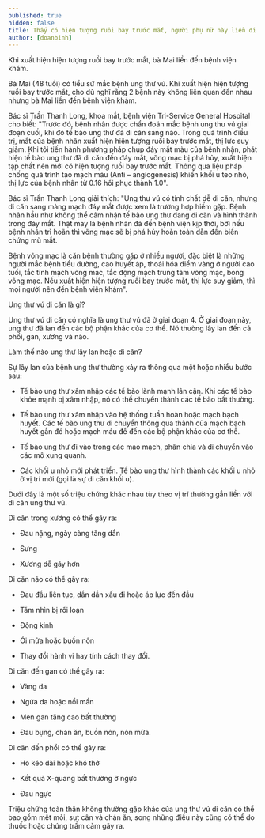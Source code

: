```yaml
---
published: true
hidden: false
title: Thấy có hiện tượng ruồi bay trước mắt, người phụ nữ này liền đi khám thì giật mình
author: [doanbinh] 
---
```



Khi xuất hiện hiện tượng ruồi bay trước mắt, bà Mai liền đến bệnh viện khám.

Bà Mai (48 tuổi) có tiểu sử mắc bệnh ung thư vú. Khi xuất hiện hiện tượng ruồi bay trước mắt, cho dù nghĩ rằng 2 bệnh này không liên quan đến nhau nhưng bà Mai liền đến bệnh viện khám.

Bác sĩ Trần Thanh Long, khoa mắt, bệnh viện Tri-Service General Hospital cho biết: "Trước đó, bệnh nhân được chẩn đoán mắc bệnh ung thư vú giai đoạn cuối, khi đó tế bào ung thư đã di căn sang não. Trong quá trình điều trị, mắt của bệnh nhân xuất hiện hiện tượng ruồi bay trước mắt, thị lực suy giảm. Khi tôi tiến hành phương pháp chụp đáy mắt màu của bệnh nhân, phát hiện tế bào ung thư đã di căn đến đáy mắt, võng mạc bị phá hủy, xuất hiện tạp chất nên mới có hiện tượng ruồi bay trước mắt. Thông qua liệu pháp chống quá trình tạo mạch máu (Anti – angiogenesis) khiến khối u teo nhỏ, thị lực của bệnh nhân từ 0.16 hồi phục thành 1.0".

Bác sĩ Trần Thanh Long giải thích: "Ung thư vú có tính chất dễ di căn, nhưng di căn sang màng mạch đáy mắt được xem là trường hợp hiếm gặp. Bệnh nhân hầu như không thể cảm nhận tế bào ung thư đang di căn và hình thành trong đáy mắt. Thật may là bệnh nhân đã đến bệnh viện kịp thời, bởi nếu bệnh nhân trì hoãn thì võng mạc sẽ bị phá hủy hoàn toàn dẫn đến biến chứng mù mắt.

Bệnh võng mạc là căn bệnh thường gặp ở nhiều người, đặc biệt là những người mắc bệnh tiểu đường, cao huyết áp, thoái hóa điểm vàng ở người cao tuổi, tắc tĩnh mạch võng mạc, tắc động mạch trung tâm võng mạc, bong võng mạc. Nếu xuất hiện hiện tượng ruồi bay trước mắt, thị lực suy giảm, thì mọi người nên đến bệnh viện khám".

Ung thư vú di căn là gì?

Ung thư vú di căn có nghĩa là ung thư vú đã ở giai đoạn 4. Ở giai đoạn này, ung thư đã lan đến các bộ phận khác của cơ thể. Nó thường lây lan đến cả phổi, gan, xương và não.

Làm thế nào ung thư lây lan hoặc di căn?

Sự lây lan của bệnh ung thư thường xảy ra thông qua một hoặc nhiều bước sau:

- Tế bào ung thư xâm nhập các tế bào lành mạnh lân cận. Khi các tế bào khỏe mạnh bị xâm nhập, nó có thể chuyển thành các tế bào bất thường.

- Tế bào ung thư xâm nhập vào hệ thống tuần hoàn hoặc mạch bạch huyết. Các tế bào ung thư di chuyển thông qua thành của mạch bạch huyết gần đó hoặc mạch máu để đến các bộ phận khác của cơ thể.

- Tế bào ung thư đi vào trong các mao mạch, phân chia và di chuyển vào các mô xung quanh.

- Các khối u nhỏ mới phát triển. Tế bào ung thư hình thành các khối u nhỏ ở vị trí mới (gọi là sự di căn khối u).

Dưới đây là một số triệu chứng khác nhau tùy theo vị trí thường gắn liền với di căn ung thư vú. 

Di căn trong xương có thể gây ra:

- Đau nặng, ngày càng tăng dần

- Sưng

- Xương dễ gãy hơn

Di căn não có thể gây ra:

- Đau đầu liên tục, dần dần xấu đi hoặc áp lực đến đầu

- Tầm nhìn bị rối loạn

- Động kinh

- Ói mửa hoặc buồn nôn

- Thay đổi hành vi hay tính cách thay đổi.

Di căn đến gan có thể gây ra:

- Vàng da

- Ngứa da hoặc nổi mẩn

- Men gan tăng cao bất thường

- Đau bụng, chán ăn, buồn nôn, nôn mửa.

Di căn đến phổi có thể gây ra:

- Ho kéo dài hoặc khó thở

- Kết quả X-quang bất thường ở ngực

- Đau ngực

Triệu chứng toàn thân không thường gặp khác của ung thư vú di căn có thể bao gồm mệt mỏi, sụt cân và chán ăn, song những điều này cũng có thể do thuốc hoặc chứng trầm cảm gây ra.